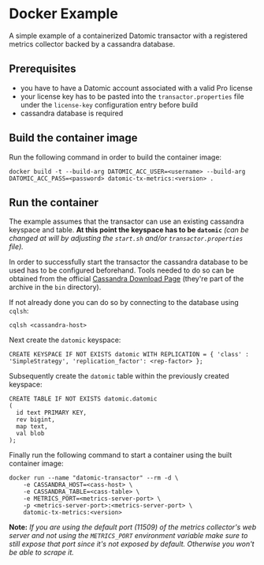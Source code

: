 # Docker Example

A simple example of a containerized Datomic transactor with a registered metrics collector backed by a cassandra database.

## Prerequisites

* you have to have a Datomic account associated with a valid Pro license
* your license key has to be pasted into the `transactor.properties` file under the `license-key` configuration entry before build
* cassandra database is required

## Build the container image

Run the following command in order to build the container image:

```
docker build -t --build-arg DATOMIC_ACC_USER=<username> --build-arg DATOMIC_ACC_PASS=<password> datomic-tx-metrics:<version> .
``` 

## Run the container

The example assumes that the transactor can use an existing cassandra keyspace and table. **At this point the keyspace has to be `datomic`** _(can be changed at will by adjusting the `start.sh` and/or `transactor.properties` file)._

In order to successfully start the transactor the cassandra database to be used has to be configured beforehand. Tools needed to do so can be obtained from the official [Cassandra Download Page](http://cassandra.apache.org/download/) (they're part of the archive in the `bin` directory).

If not already done you can do so by connecting to the database using `cqlsh`:
```
cqlsh <cassandra-host>
```

Next create the `datomic` keyspace:
```
CREATE KEYSPACE IF NOT EXISTS datomic WITH REPLICATION = { 'class' : 'SimpleStrategy', 'replication_factor': <rep-factor> };
```

Subsequently create the `datomic` table within the previously created keyspace:
```
CREATE TABLE IF NOT EXISTS datomic.datomic
(
  id text PRIMARY KEY,
  rev bigint,
  map text,
  val blob
);
```

Finally run the following command to start a container using the built container image:
```
docker run --name "datomic-transactor" --rm -d \
    -e CASSANDRA_HOST=<cass-host> \
    -e CASSANDRA_TABLE=<cass-table> \
    -e METRICS_PORT=<metrics-server-port> \
    -p <metrics-server-port>:<metrics-server-port> \
    datomic-tx-metrics:<version>
```

**Note:** _If you are using the default port (11509) of the metrics collector's web server and not using the `METRICS_PORT` environment variable make sure to still expose that port since it's not exposed by default. Otherwise you won't be able to scrape it._ 
